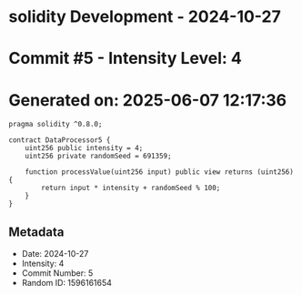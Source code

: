 ﻿# solidity Development - 2024-10-27
# Commit #5 - Intensity Level: 4
# Generated on: 2025-06-07 12:17:36
```solidity
pragma solidity ^0.8.0;

contract DataProcessor5 {
    uint256 public intensity = 4;
    uint256 private randomSeed = 691359;

    function processValue(uint256 input) public view returns (uint256) {
        return input * intensity + randomSeed % 100;
    }
}
```
## Metadata
- Date: 2024-10-27
- Intensity: 4
- Commit Number: 5
- Random ID: 1596161654
